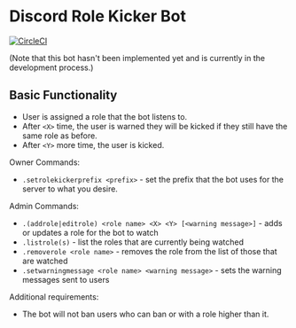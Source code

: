 # Discord Role Kicker Bot

[![CircleCI](https://circleci.com/gh/TheNumberOne/DiscordRoleKicker.svg?style=svg)](https://circleci.com/gh/TheNumberOne/DiscordRoleKicker)

(Note that this bot hasn't been implemented yet and is currently in the development process.)

## Basic Functionality
 - User is assigned a role that the bot listens to.
 - After `<X>` time, the user is warned they will be kicked if they still have the same role as before.
 - After `<Y>` more time, the user is kicked.
 
Owner Commands:
 - `.setrolekickerprefix <prefix>` - set the prefix that the bot uses for the server to what you desire.

Admin Commands:
 - `.(addrole|editrole) <role name> <X> <Y> [<warning message>]` - adds or updates a role for the bot to watch
 - `.listrole(s)` - list the roles that are currently being watched
 - `.removerole <role name>` - removes the role from the list of those that are watched
 - `.setwarningmessage <role name> <warning message>` - sets the warning messages sent to users
 
Additional requirements:
 - The bot will not ban users who can ban or with a role higher than it.
